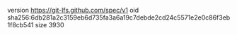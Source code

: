 version https://git-lfs.github.com/spec/v1
oid sha256:6db281a2c3159eb6d735fa3a6a19c7debde2cd24c5571e2e0c86f3eb1f8cb541
size 3930

